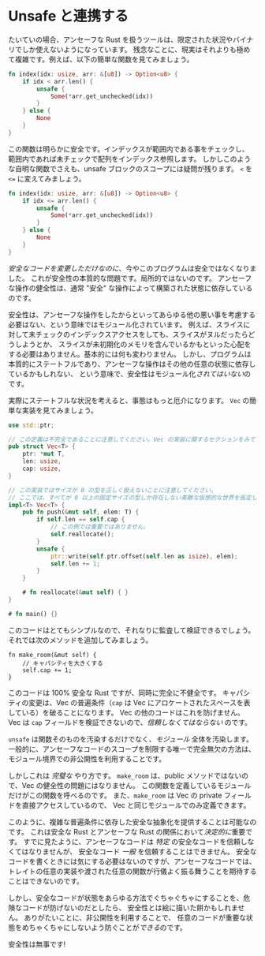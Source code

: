 <!--
# Working with Unsafe
-->

# Unsafe と連携する

<!--
Rust generally only gives us the tools to talk about Unsafe Rust in a scoped and
binary manner. Unfortunately, reality is significantly more complicated than
that. For instance, consider the following toy function:
-->

たいていの場合、アンセーフな Rust を扱うツールは、限定された状況やバイナリでしか使えないようになっています。
残念なことに、現実はそれよりも極めて複雑です。例えば、以下の簡単な関数を見てみましょう。

```rust
fn index(idx: usize, arr: &[u8]) -> Option<u8> {
    if idx < arr.len() {
        unsafe {
            Some(*arr.get_unchecked(idx))
        }
    } else {
        None
    }
}
```

<!--
Clearly, this function is safe. We check that the index is in bounds, and if it
is, index into the array in an unchecked manner. But even in such a trivial
function, the scope of the unsafe block is questionable. Consider changing the
`<` to a `<=`:
-->

この関数は明らかに安全です。インデックスが範囲内である事をチェックし、
範囲内であれば未チェックで配列をインデックス参照します。
しかしこのような自明な関数でさえも、unsafe ブロックのスコープには疑問が残ります。
`<` を `<=` に変えてみましょう。

```rust
fn index(idx: usize, arr: &[u8]) -> Option<u8> {
    if idx <= arr.len() {
        unsafe {
            Some(*arr.get_unchecked(idx))
        }
    } else {
        None
    }
}
```

<!--
This program is now unsound, and yet *we only modified safe code*. This is the
fundamental problem of safety: it's non-local. The soundness of our unsafe
operations necessarily depends on the state established by otherwise
"safe" operations.
-->

*安全なコードを変更しただけなのに*、今やこのプログラムは安全ではなくなりました。
これが安全性の本質的な問題です。局所的ではないのです。
アンセーフな操作の健全性は、通常 "安全" な操作によって構築された状態に依存しているのです。

<!--
Safety is modular in the sense that opting into unsafety doesn't require you
to consider arbitrary other kinds of badness. For instance, doing an unchecked
index into a slice doesn't mean you suddenly need to worry about the slice being
null or containing uninitialized memory. Nothing fundamentally changes. However
safety *isn't* modular in the sense that programs are inherently stateful and
your unsafe operations may depend on arbitrary other state.
-->

安全性は、アンセーフな操作をしたからといってあらゆる他の悪い事を考慮する必要はない、という意味ではモジュール化されています。
例えば、スライスに対して未チェックのインデックスアクセスをしても、スライスがヌルだったらどうしようとか、
スライスが未初期化のメモリを含んでいるかもといった心配をする必要はありません。基本的には何も変わりません。
しかし、プログラムは本質的にステートフルであり、アンセーフな操作はその他の任意の状態に依存しているかもしれない、
という意味で、安全性はモジュール化*されてはいない*のです。


<!--
Trickier than that is when we get into actual statefulness. Consider a simple
implementation of `Vec`:
-->

実際にステートフルな状況を考えると、事態はもっと厄介になります。
`Vec` の簡単な実装を見てみましょう。

```rust
use std::ptr;

// この定義は不完全であることに注意してください。Vec の実装に関するセクションをみてください。
pub struct Vec<T> {
    ptr: *mut T,
    len: usize,
    cap: usize,
}

// この実装ではサイズが 0 の型を正しく扱えないことに注意してください。
// ここでは、すべてが 0 以上の固定サイズの型しか存在しない素敵な仮想的な世界を仮定します。
impl<T> Vec<T> {
    pub fn push(&mut self, elem: T) {
        if self.len == self.cap {
            // この例では重要ではありません。
            self.reallocate();
        }
        unsafe {
            ptr::write(self.ptr.offset(self.len as isize), elem);
            self.len += 1;
        }
    }

    # fn reallocate(&mut self) { }
}

# fn main() {}
```

<!--
This code is simple enough to reasonably audit and verify. Now consider
adding the following method:
-->

このコードはとてもシンプルなので、それなりに監査して検証できるでしょう。
それでは次のメソッドを追加してみましょう。


```rust,ignore
fn make_room(&mut self) {
    // キャパシティを大きくする
    self.cap += 1;
}
```

<!--
This code is 100% Safe Rust but it is also completely unsound. Changing the
capacity violates the invariants of Vec (that `cap` reflects the allocated space
in the Vec). This is not something the rest of Vec can guard against. It *has*
to trust the capacity field because there's no way to verify it.
-->

このコードは 100% 安全な Rust ですが、同時に完全に不健全です。
キャパシティの変更は、Vec の普遍条件（`cap` は Vec にアロケートされたスペースを表している）を破ることになります。
Vec の他のコードはこれを防げません。
Vec は `cap` フィールドを検証できないので、*信頼しなくてはならない* のです。

<!--
`unsafe` does more than pollute a whole function: it pollutes a whole *module*.
Generally, the only bullet-proof way to limit the scope of unsafe code is at the
module boundary with privacy.
-->

`unsafe` は関数そのものを汚染するだけでなく、*モジュール* 全体を汚染します。
一般的に、アンセーフなコードのスコープを制限する唯一で完全無欠の方法は、モジュール境界での非公開性を利用することです。

<!--
However this works *perfectly*. The existence of `make_room` is *not* a
problem for the soundness of Vec because we didn't mark it as public. Only the
module that defines this function can call it. Also, `make_room` directly
accesses the private fields of Vec, so it can only be written in the same module
as Vec.
-->

しかしこれは *完璧な* やり方です。
`make_room` は、public メソッドではないので、Vec の健全性の問題にはなりません。
この関数を定義しているモジュールだけがこの関数を呼べるのです。
また、`make_room` は Vec の private フィールドを直接アクセスしているので、
Vec と同じモジュールでのみ定義できます。

<!--
It is therefore possible for us to write a completely safe abstraction that
relies on complex invariants. This is *critical* to the relationship between
Safe Rust and Unsafe Rust. We have already seen that Unsafe code must trust
*some* Safe code, but can't trust *generic* Safe code. It can't trust an
arbitrary implementor of a trait or any function that was passed to it to be
well-behaved in a way that safe code doesn't care about.
-->

このように、複雑な普遍条件に依存した安全な抽象化を提供することは可能なのです。
これは安全な Rust とアンセーフな Rust の関係において*決定的に*重要です。
すでに見たように、アンセーフなコードは *特定* の安全なコードを信頼しなくてはなりませんが、
安全なコード *一般* を信頼することはできません。
安全なコードを書くときには気にする必要はないのですが、アンセーフなコードでは、
トレイトの任意の実装や渡された任意の関数が行儀よく振る舞うことを期待することはできないのです。

<!--
However if unsafe code couldn't prevent client safe code from messing with its
state in arbitrary ways, safety would be a lost cause. Thankfully, it *can*
prevent arbitrary code from messing with critical state due to privacy.
-->

しかし、安全なコードが状態をあらゆる方法でぐちゃぐちゃにすることを、危険なコードが防げないのだとしたら、
安全性とは絵に描いた餅かもしれません。
ありがたいことに、非公開性を利用することで、
任意のコードが重要な状態をめちゃくちゃにしないよう防ぐことが*できる*のです。

<!--
Safety lives!
-->

安全性は無事です!

